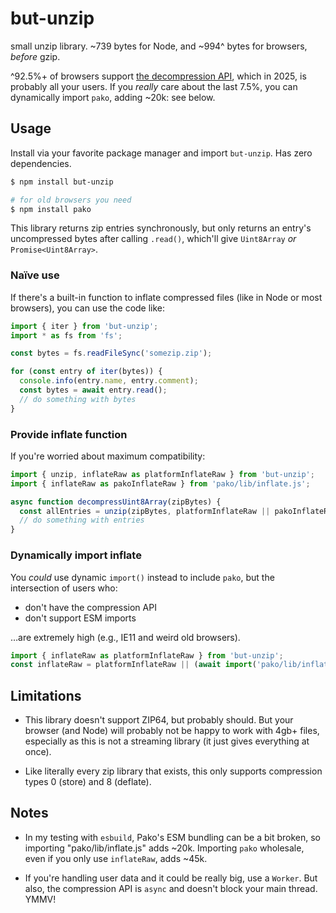 # but-unzip

small unzip library.
~739 bytes for Node,
and ~994^ bytes for browsers, _before_ gzip.

^92.5%+ of browsers support [the decompression API](https://caniuse.com/mdn-api_decompressionstream), which in 2025, is probably all your users.
If you _really_ care about the last 7.5%, you can dynamically import `pako`, adding ~20k: see below.

## Usage

Install via your favorite package manager and import `but-unzip`.
Has zero dependencies.

```bash
$ npm install but-unzip

# for old browsers you need
$ npm install pako
```

This library returns zip entries synchronously, but only returns an entry's uncompressed bytes after calling `.read()`, which'll give `Uint8Array` _or_ `Promise<Uint8Array>`.

### Naïve use

If there's a built-in function to inflate compressed files (like in Node or most browsers), you can use the code like:

```js
import { iter } from 'but-unzip';
import * as fs from 'fs';

const bytes = fs.readFileSync('somezip.zip');

for (const entry of iter(bytes)) {
  console.info(entry.name, entry.comment);
  const bytes = await entry.read();
  // do something with bytes
}
```

### Provide inflate function

If you're worried about maximum compatibility:

```js
import { unzip, inflateRaw as platformInflateRaw } from 'but-unzip';
import { inflateRaw as pakoInflateRaw } from 'pako/lib/inflate.js';

async function decompressUint8Array(zipBytes) {
  const allEntries = unzip(zipBytes, platformInflateRaw || pakoInflateRaw);
  // do something with entries
}
```

### Dynamically import inflate

You _could_ use dynamic `import()` instead to include `pako`, but the intersection of users who:

- don't have the compression API
- don't support ESM imports

&hellip;are extremely high (e.g., IE11 and weird old browsers).

```js
import { inflateRaw as platformInflateRaw } from 'but-unzip';
const inflateRaw = platformInflateRaw || (await import('pako/lib/inflate.js').inflateRaw);
```

## Limitations

* This library doesn't support ZIP64, but probably should.
  But your browser (and Node) will probably not be happy to work with 4gb+ files, especially as this is not a streaming library (it just gives everything at once).

* Like literally every zip library that exists, this only supports compression types 0 (store) and 8 (deflate).

## Notes

* In my testing with `esbuild`, Pako's ESM bundling can be a bit broken, so importing "pako/lib/inflate.js" adds ~20k.
  Importing `pako` wholesale, even if you only use `inflateRaw`, adds ~45k.

* If you're handling user data and it could be really big, use a `Worker`.
  But also, the compression API is `async` and doesn't block your main thread.
  YMMV!
